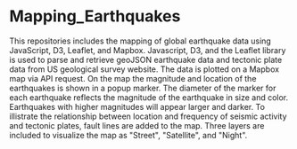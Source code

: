 # Mapping_Earthquakes
This repositories includes the mapping of global earthquake data using JavaScript, D3, Leaflet, and Mapbox. Javascript, D3, and the Leaflet library is used to parse and retrieve geoJSON earthquake data and tectonic plate data from US geological survey website. The data is plotted on a Mapbox map via API request. On the map the magnitude and location of the earthquakes is shown in a popup marker. The diameter of the marker for each earthquake reflects the magnitude of the earthquake in size and color. Earthquakes with higher magnitudes will appear larger and darker. To illistrate the relationship between location and frequency of seismic activity and tectonic plates, fault lines are added to the map. Three layers are  included to visualize the map as "Street", "Satellite", and "Night".
